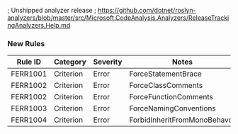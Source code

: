 ﻿; Unshipped analyzer release
; https://github.com/dotnet/roslyn-analyzers/blob/master/src/Microsoft.CodeAnalysis.Analyzers/ReleaseTrackingAnalyzers.Help.md

### New Rules
Rule ID | Category | Severity | Notes
--------|----------|----------|-------
FERR1001 | Criterion | Error | ForceStatementBrace
FERR1002 | Criterion | Error | ForceClassComments
FERR1002 | Criterion | Error | ForceFunctionComments
FERR1003 | Criterion | Error | ForceNamingConventions
FERR1004 | Criterion | Error | ForbidInheritFromMonoBehavor
